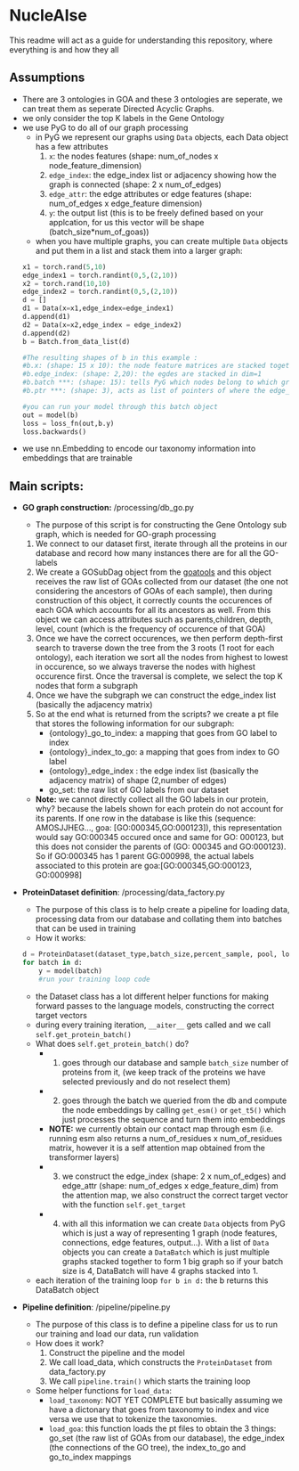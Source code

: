 # NucleAIse
This readme will act as a guide for understanding this repository, where everything is and how they all 

## Assumptions
- There are 3 ontologies in GOA and these 3 ontologies are seperate, we can treat them as seperate Directed Acyclic Graphs. 
- we only consider the top K labels in the Gene Ontology 
- we use PyG to do all of our graph processing
    - in PyG we represent our graphs using `Data` objects, each Data object has a few attributes
        1) `x`: the nodes features (shape: num_of_nodes x node_feature_dimension)
        2) `edge_index`: the edge_index list or adjacency showing how the graph is connected (shape: 2 x num_of_edges)
        3) `edge_attr`: the edge attributes or edge features (shape: num_of_edges x edge_feature dimension)
        4) `y`: the output list (this is to be freely defined based on your applcation, for us this vector will be shape (batch_size*num_of_goas)) 
    - when you have multiple graphs, you can create multiple `Data` objects and put them in a list and stack them into a larger graph:
    ```python
    x1 = torch.rand(5,10)
    edge_index1 = torch.randint(0,5,(2,10))
    x2 = torch.rand(10,10)
    edge_index2 = torch.randint(0,5,(2,10))
    d = []
    d1 = Data(x=x1,edge_index=edge_index1)
    d.append(d1)
    d2 = Data(x=x2,edge_index = edge_index2)
    d.append(d2)
    b = Batch.from_data_list(d)
    
    #The resulting shapes of b in this example :
    #b.x: (shape: 15 x 10): the node feature matrices are stacked together
    #b.edge_index: (shape: 2,20): the egdes are stacked in dim=1 
    #b.batch ***: (shape: 15): tells PyG which nodes belong to which graph [0,0,0,0,0,1,1,1,1,1,1,1,1,1,1]
    #b.ptr ***: (shape: 3), acts as list of pointers of where the edge_index is for each graph

    #you can run your model through this batch object
    out = model(b)
    loss = loss_fn(out,b.y)
    loss.backwards()
    ```
- we use nn.Embedding to encode our taxonomy information into embeddings that are trainable


## Main scripts:
- **GO graph construction:** /processing/db_go.py
    - The purpose of this script is for constructing the Gene Ontology sub graph, which is needed for GO-graph processing
    1)  We connect to our dataset first, iterate through all the proteins in our database and record how many instances there are for all the GO-labels 
    2)  We create a GOSubDag object from the [goatools](https://github.com/tanghaibao/goatools) and this object receives the raw list of GOAs collected from our dataset (the one not considering the ancestors of GOAs of each sample), then during construction of this object, it correctly counts the occurences of each GOA which accounts for all its ancestors as well. From this object we can access attributes such as parents,children, depth, level, count (which is the frequency of occurence of that GOA)
    3)  Once we have the correct occurences, we then perform depth-first search to traverse down the tree from the 3 roots (1 root for each ontology), each iteration we sort all the nodes from highest to lowest in occurence, so we always traverse the nodes with highest occurence first. Once the traversal is complete, we select the top K nodes that form a subgraph
    4)  Once we have the subgraph we can construct the edge_index list (basically the adjacency matrix)
    5) So at the end what is returned from the scripts? we create a pt file that stores the following information for our subgraph:
        -   {ontology}_go_to_index: a mapping that goes from GO label to index
        -   {ontology}_index_to_go: a mapping that goes from index to GO label
        -   {ontology}_edge_index : the edge index list (basically the adjacency matrix) of shape (2,number of edges)
        -   go_set: the raw list of GO labels from our dataset
    - **Note:** we cannot directly collect all the GO labels in our protein, why? because the labels shown for each protein do not account for its parents. If one row in the database is like this (sequence: AMOSJJHEG..., goa: [GO:000345,GO:000123]), this representation would say GO:000345 occured once and same for GO: 000123, but this does not consider the parents of (GO: 000345 and GO:000123). So if GO:000345 has 1 parent GG:000998, the actual labels associated to this protein are goa:[GO:000345,GO:000123, GO:000998]

- **ProteinDataset definition**: /processing/data_factory.py
    - The purpose of this class is to help create a pipeline for loading data, processing data from our database and collating them into batches that can be used in training
    - How it works:
    ```python
    d = ProteinDataset(dataset_type,batch_size,percent_sample, pool, loop, embedding,...)
    for batch in d:
        y = model(batch)
        #run your training loop code
    ```
    - the Dataset class has a lot different helper functions for making forward passes to the language models, constructing the correct target vectors
    - during every training iteration, `__aiter__` gets called and we call `self.get_protein_batch()` 
    - What does `self.get_protein_batch()` do? 
        - 1) goes through our database and sample `batch_size` number of proteins from it, (we keep track of the proteins we have selected previously and do not reselect them)
        - 2) goes through the batch we queried from the db and compute the node embeddings by calling `get_esm()` or `get_t5()` which just processes the sequence and turn them into embeddings
        - **NOTE:** we currently obtain our contact map through esm (i.e. running esm also returns a num_of_residues x num_of_residues matrix, however it is a self attention map obtained from the transformer layers)
        - 3) we construct the edge_index (shape: 2 x num_of_edges) and edge_attr (shape:  num_of_edges x edge_feature_dim) from the attention map, we also construct the correct target vector with the function `self.get_target`
        - 4) with all this information we can create `Data` objects from PyG which is just a way of representing 1 graph (node features, connections, edge features, output...). With a list of `Data` objects you can create a `DataBatch` which is just multiple graphs stacked together to form 1 big graph so if your batch size is 4, DataBatch will have 4 graphs stacked into 1. 
    - each iteration of the training loop `for b in d:` the b returns this DataBatch object

- **Pipeline definition**: /pipeline/pipeline.py
    - The purpose of this class is to define a pipeline class for us to run our training and load our data, run validation
    - How does it work?
        1) Construct the pipeline and the model
        2) We call load_data, which constructs the `ProteinDataset` from data_factory.py
        3) We call `pipeline.train()` which starts the training loop 
    - Some helper functions for `load_data`:
        - `load_taxonomy`: NOT YET COMPLETE but basically assuming we have a dictonary that goes from taxonomy to index and vice versa we use that to tokenize the taxonomies. 
        - `load_goa`: this function loads the pt files to obtain the 3 things: go_set (the raw list of GOAs from our database), the edge_index (the connections of the GO tree), the index_to_go and go_to_index mappings
    